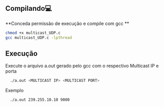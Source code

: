 ## Compilando:computer:
**Conceda permissão de execução e compile com gcc **
```bash
chmod +x multicast_UDP.c
gcc multicast_UDP.c -lpthread

```
## Execução

Execute o arquivo a.out gerado pelo gcc com o respectivo Multicast IP e porta 
```bash
  ./a.out <MULTICAST IP> <MULTICAST PORT>

```
Exemplo

```bash
  ./a.out 239.255.10.10 9000
```
